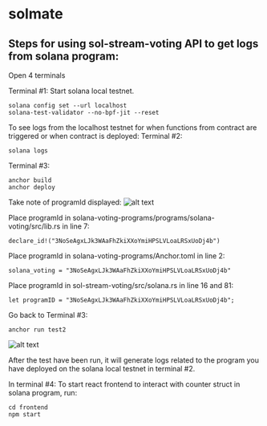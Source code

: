 # solmate
## Steps for using sol-stream-voting API to get logs from solana program:

Open 4 terminals

Terminal #1: Start solana local testnet.
```
solana config set --url localhost
solana-test-validator --no-bpf-jit --reset
```

To see logs from the localhost testnet for when functions from contract are triggered or when contract is deployed:
Terminal #2:
```
solana logs
```

Terminal #3:
```
anchor build
anchor deploy
```
Take note of programId displayed:
![alt text](https://github.com/maars202/solmate/blob/main/imgs/deployedProgramId.png)

Place programId in solana-voting-programs/programs/solana-voting/src/lib.rs in line 7:
```
declare_id!("3NoSeAgxLJk3WAaFhZkiXXoYmiHPSLVLoaLRSxUoDj4b") 
```

Place programId in solana-voting-programs/Anchor.toml in line 2: 
```
solana_voting = "3NoSeAgxLJk3WAaFhZkiXXoYmiHPSLVLoaLRSxUoDj4b"
```

Place programId in sol-stream-voting/src/solana.rs in line 16 and 81: 
```
let programID = "3NoSeAgxLJk3WAaFhZkiXXoYmiHPSLVLoaLRSxUoDj4b";
```

Go back to Terminal #3:
```
anchor run test2
```

![alt text](https://github.com/maars202/solmate/blob/main/imgs/anchorTestResult.png)


After the test have been run, it will generate logs related to the program you have deployed on the solana local testnet in terminal #2.

In terminal #4:
To start react frontend to interact with counter struct in solana program, run:
```
cd frontend
npm start
```



